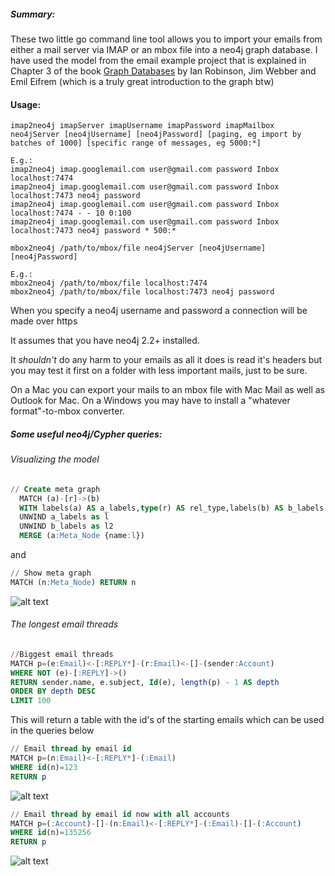 ##### Summary:

These two little go command line tool allows you to import your emails from either a mail server via IMAP or an mbox file into a neo4j graph database. I have used the model from the email example project that is explained in Chapter 3 of the book [Graph Databases](http://graphdatabases.com/) by Ian Robinson, Jim Webber and Emil Eifrem (which is a truly great introduction to the graph btw)

#### Usage:
```shell
imap2neo4j imapServer imapUsername imapPassword imapMailbox neo4jServer [neo4jUsername] [neo4jPassword] [paging, eg import by batches of 1000] [specific range of messages, eg 5000:*]

E.g.:
imap2neo4j imap.googlemail.com user@gmail.com password Inbox localhost:7474
imap2neo4j imap.googlemail.com user@gmail.com password Inbox localhost:7473 neo4j password
imap2neo4j imap.googlemail.com user@gmail.com password Inbox localhost:7474 - - 10 0:100
imap2neo4j imap.googlemail.com user@gmail.com password Inbox localhost:7473 neo4j password * 500:*

```

```shell
mbox2neo4j /path/to/mbox/file neo4jServer [neo4jUsername] [neo4jPassword]

E.g.:
mbox2neo4j /path/to/mbox/file localhost:7474
mbox2neo4j /path/to/mbox/file localhost:7473 neo4j password
```

When you specify a neo4j username and password a connection will be made over https

It assumes that you have neo4j 2.2+ installed.

It *shouldn't* do any harm to your emails as all it does is read it's headers but you may test it first on a folder with less important mails, just to be sure.

On a Mac you can export your mails to an mbox file with Mac Mail as well as Outlook for Mac. On a Windows you may have to install a "whatever format"-to-mbox converter.

##### Some useful neo4j/Cypher queries:

###### Visualizing the model
```sql
// Create meta graph  
  MATCH (a)-[r]->(b)   
  WITH labels(a) AS a_labels,type(r) AS rel_type,labels(b) AS b_labels   
  UNWIND a_labels as l   
  UNWIND b_labels as l2   
  MERGE (a:Meta_Node {name:l})   
```
and
```sql
// Show meta graph 
MATCH (n:Meta_Node) RETURN n
```
![alt text](https://github.com/tolomaus/email2neo4j/blob/master/images/model.png "model")

###### The longest email threads
```sql
//Biggest email threads
MATCH p=(e:Email)<-[:REPLY*]-(r:Email)<-[]-(sender:Account)
WHERE NOT (e)-[:REPLY]->()
RETURN sender.name, e.subject, Id(e), length(p) - 1 AS depth
ORDER BY depth DESC
LIMIT 100
```
This will return a table with the id's of the starting emails which can be used in the queries below

```sql
// Email thread by email id
MATCH p=(n:Email)<-[:REPLY*]-(:Email)
WHERE id(n)=123
RETURN p
```
![alt text](https://github.com/tolomaus/email2neo4j/blob/master/images/emailthread.png "Email thread")

```sql
// Email thread by email id now with all accounts
MATCH p=(:Account)-[]-(n:Email)<-[:REPLY*]-(:Email)-[]-(:Account)
WHERE id(n)=135256
RETURN p
```
![alt text](https://github.com/tolomaus/email2neo4j/blob/master/images/emailthreadwithaccounts.png "Email thread with accounts")

